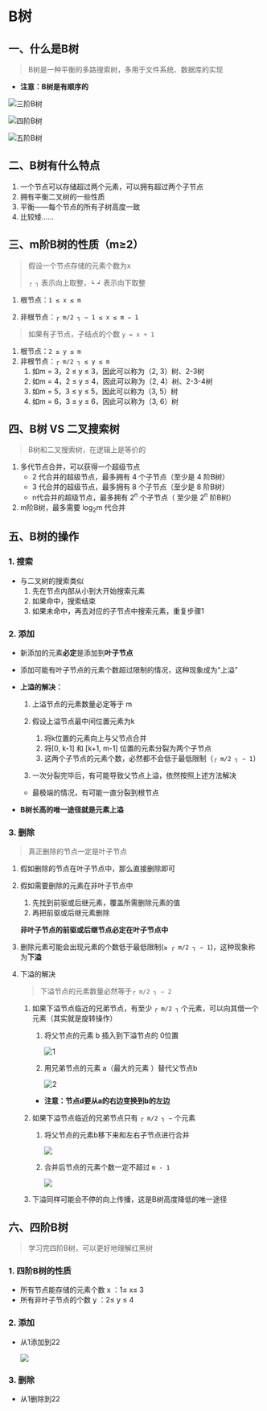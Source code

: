 # B树

## 一、什么是B树

> B树是一种平衡的多路搜索树，多用于文件系统、数据库的实现

* **注意：B树是有顺序的**

![三阶B树](https://i.loli.net/2020/10/09/h6aAfUsudeSCTDN.png)

![四阶B树](https://i.loli.net/2020/10/09/oMBfErT92cpNHC6.png)

![五阶B树](https://i.loli.net/2020/10/09/ke5TjrHD1zbwSi7.png)

## 二、B树有什么特点

1. 一个节点可以存储超过两个元素，可以拥有超过两个子节点
2. 拥有平衡二叉树的一些性质
3. 平衡——每个节点的所有子树高度一致
4. 比较矮……

## 三、m阶B树的性质（m≥2）

> 假设一个节点存储的元素个数为x
>
> `┌ ┐` 表示向上取整，`┕ ┙` 表示向下取整

1. 根节点：`1 ≤ x ≤ m`

2. 非根节点：`┌ m/2 ┐ − 1 ≤ x ≤ m − 1`

> 如果有子节点，子结点的个数 `y = x + 1`

1. 根节点：`2 ≤ y ≤ m`
2. 非根节点：`┌ m/2 ┐ ≤ y ≤ m`
   1. 如m = 3，2 ≤ y ≤ 3，因此可以称为（2, 3）树、2-3树
   2. 如m = 4，2 ≤ y ≤ 4，因此可以称为（2, 4）树、2-3-4树
   3. 如m = 5，3 ≤ y ≤ 5，因此可以称为（3, 5）树
   4. 如m = 6，3 ≤ y ≤ 6，因此可以称为（3, 6）树

## 四、B树 VS 二叉搜索树

> B树和二叉搜索树，在逻辑上是等价的

1. 多代节点合并，可以获得一个超级节点
   * 2 代合并的超级节点，最多拥有 4 个子节点（至少是 4 阶B树）
   * 3 代合并的超级节点，最多拥有 8 个子节点（至少是 8 阶B树）
   * n代合并的超级节点，最多拥有 2<sup>n</sup> 个子节点（ 至少是 2<sup>n</sup> 阶B树）
2. m阶B树，最多需要 log<sub>2</sub>m 代合并

## 五、B树的操作

### 1. 搜索

* 与二叉树的搜索类似
  1. 先在节点内部从小到大开始搜索元素
  2. 如果命中，搜索结束
  3. 如果未命中，再去对应的子节点中搜索元素，重复步骤1

### 2. 添加

* 新添加的元素**必定**是添加到**叶子节点**
* 添加可能有叶子节点的元素个数超过限制的情况，这种现象成为“上溢”

* **上溢的解决：**

  1. 上溢节点的元素数量必定等于 m
  2. 假设上溢节点最中间位置元素为k
     1. 将k位置的元素向上与父节点合并
     2. 将[0, k-1] 和 [k+1, m-1] 位置的元素分裂为两个子节点
     3. 这两个子节点的元素个数，必然都不会低于最低限制（`┌ m/2 ┐ − 1`）

  3. 一次分裂完毕后，有可能导致父节点上溢，依然按照上述方法解决

  * 最极端的情况，有可能一直分裂到根节点

* **B树长高的唯一途径就是元素上溢**

### 3. 删除

> 真正删除的节点一定是叶子节点

1. 假如删除的节点在叶子节点中，那么直接删除即可

2. 假如需要删除的元素在非叶子节点中

   1. 先找到前驱或后继元素，覆盖所需删除元素的值
   2. 再把前驱或后继元素删除

   **非叶子节点的前驱或后继节点必定在叶子节点中**

3. 删除元素可能会出现元素的个数低于最低限制(`≥ ┌ m/2 ┐ − 1`)，这种现象称为**下溢**

4. 下溢的解决

   > 下溢节点的元素数量必然等于`┌ m/2 ┐ − 2`

   1. 如果下溢节点临近的兄弟节点，有至少 `┌ m/2 ┐` 个元素，可以向其借一个元素（其实就是旋转操作）

      1. 将父节点的元素 b 插入到下溢节点的 0位置

         ![1](https://i.loli.net/2020/10/09/8MVQvBAE6oUz29s.png)

      2. 用兄弟节点的元素 a（最大的元素 ）替代父节点b

         ![2](https://i.loli.net/2020/10/09/OjdrX9k2LctqpY6.png)
      
      * **注意：节点d要从a的右边变换到b的左边**
      
   2. 如果下溢节点临近的兄弟节点只有 `┌ m/2 ┐ −` 个元素

      1. 将父节点的元素b移下来和左右子节点进行合并

         ![](https://i.loli.net/2020/10/09/uILR7eQBsaZSKOb.png)

      2. 合并后节点的元素个数一定不超过 `m - 1`

         ![](https://i.loli.net/2020/10/09/zYB2gmDkri8EaI1.png)

   3. 下溢同样可能会不停的向上传播，这是B树高度降低的唯一途径

## 六、四阶B树

> 学习完四阶B树，可以更好地理解红黑树

### 1. 四阶B树的性质

* 所有节点能存储的元素个数 x ：1≤ x≤ 3
* 所有非叶子节点的个数 y ：2≤ y ≤ 4

### 2. 添加

* 从1添加到22

  ![](https://i.loli.net/2020/10/09/2RgS7frUlbNYuOj.png)

### 3. 删除

* 从1删除到22
